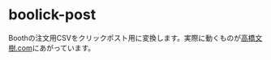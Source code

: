 # boolick-post

Boothの注文用CSVをクリックポスト用に変換します。実際に動くものが[高橋文樹.com](https://takahashifumiki.com/web/programing/4740/)にあがっています。
